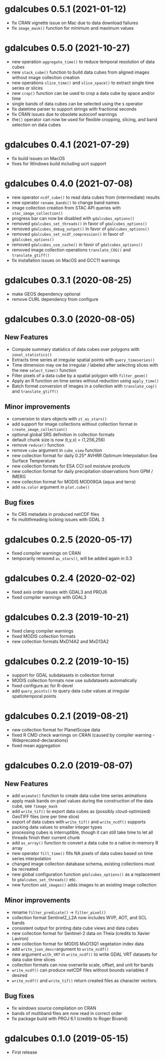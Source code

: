 # gdalcubes 0.5.1 (2021-01-12)

* fix CRAN vignette issue on Mac due to data download failures
* fix `image_mask()` function for minimum and maximum values 

# gdalcubes 0.5.0 (2021-10-27)

* new operation `aggregate_time()` to reduce temporal resolution of data cubes
* new `stack_cube()` function to build data cubes from aligned images without image collection creation
* new operations `slice_time()` and `slice_space()` to extract single time series or slices
* new `crop()` function can be used to crop a data cube by space and/or time
* single bands of data cubes can be selected using the `$` operator
* fix datetime parser to support strings with fractional seconds
* fix CRAN issues due to obsolete autoconf warnings
* the`[]` operator can now be used for flexible cropping, slicing, and band selection on data cubes


# gdalcubes 0.4.1 (2021-07-29)

* fix build issues on MacOS
* fixes for Windows build including ucrt support


# gdalcubes 0.4.0 (2021-07-08)

* new operator `ncdf_cube()` to read data cubes from (intermediate) results
* new operator `rename_bands()` to change band names
* image collection creation from STAC API queries with `stac_image_collection()`
* progress bar can now be disabled with `gdalcubes_options()`
* removed `gdalcubes_set_threads()` in favor of `gdalcubes_options()` 
* removed `gdalcubes_debug_output()` in favor of `gdalcubes_options()` 
* removed `gdalcubes_set_ncdf_compression()` in favor of `gdalcubes_options()` 
* removed `gdalcubes_use_cache()` in favor of `gdalcubes_options()` 
* removed image collection operations `translate_COG()` and `translate_gtiff()`
* fix installation issues on MacOS and GCC11 warnings


# gdalcubes 0.3.1 (2020-08-25)

* make GEOS dependency optional
* remove CURL dependency from configure


# gdalcubes 0.3.0 (2020-08-05)

## New Features

* Compute summary statistics of data cubes over polygons with `zonal_statistics()` 
* Extracts time series at irregular spatial points with `query_timeseries()` 
* Time dimension may ow be irregular / labeled after selecting slices with the new `select_time()` function
* Filter pixels of a data cube by a spatial polygon with `filter_geom()`
* Apply an R function on time series without reduction using `apply_time()`
* Batch format conversion of images in a collection with `translate_cog()` and `translate_gtiff()`

## Minor improvements

* conversion to stars objects with `st_as_stars()`
* add support for image collections without collection format in `create_image_collection()`
* optional global SRS definition in collection formats
* default chunk size is now (t,y,x) = (1,256,256)
* remove `reduce()` function
* remove `cube` argument in `cube_view` function
* new collection format for daily 0.25° AVHRR Optimum Interpolation Sea Surface Temperature
* new collection formats for ESA CCI soil moisture products
* new collection format for daily precipitation observations from GPM / IMERG
* new collection format for MODIS MOD09GA (aqua and terra)
* add `na.color` argument in `plot.cube()`

## Bug fixes

* fix CRS metadata in produced netCDF files  
* fix multithreading locking issues with GDAL 3




# gdalcubes 0.2.5 (2020-05-17)

* fixed compiler warnings on CRAN
* temporarily removed `as_stars()`, will be added again in 0.3



# gdalcubes 0.2.4 (2020-02-02)

* fixed axis order issues with GDAL3 and PROJ6
* fixed compiler warnings with GDAL3



# gdalcubes 0.2.3 (2019-10-21)

* fixed clang compiler warnings 
* fixed MODIS collection formats
* new collection formats MxD14A2 and MxD13A2


# gdalcubes 0.2.2 (2019-10-15)

* support for GDAL subdatasets in collection format
* MODIS collection formats now use subdatasets automatically
* fixed configure.ac for R-devel
* add `query_points()` to query data cube values at irregular spatiotemporal points


# gdalcubes 0.2.1 (2019-08-21)

* new collection format for PlanetScope data
* fixed R CMD check warnings on CRAN (caused by compiler warning -Wdeprecated-declarations)
* fixed mean aggregation


# gdalcubes 0.2.0 (2019-08-07)

## New Features
* add `animate()` function to create data cube time series animations
* apply mask bands on pixel values during the construction of the data cube, see `?image_mask`
* add `write_tif()` to export data cubes as (possibly cloud-optimized) GeoTIFF files (one per time slice)
* export of data cubes with `write_tif()` and `write_ncdf()` supports packing data values to smaller integer types  
* processing cubes is interruptible, though it can still take time to let all threads finish their current chunk
* add `as_array()` function to convert a data cube to a native in-memory R array
* new operator `fill_time()` fills NA pixels of data cubes based on time series interpolation
* changed image collection database schema, existing collections must be recreated
* new global configuration function `gdalcubes_options()` as a replacement to `gdalcubes_set_threads()` etc.
* new function `add_images()` adds images to an existing image collection

## Minor improvements
* rename `filter_predicate()` -> `filter_pixel()`
* collection format Sentinel2_L2A now includes WVP, AOT, and SCL bands 
* consistent output for printing data cube views and data cubes
* new collection format for Sentinel-2 data on Theia (credits to Xavier Laviron)
* new collection format for MODIS MxD13Q1 vegetation index data
* add `write_json_descr`argument to `write_ncdf()`
* new argument `with_VRT` in `write_ncdf()` to write GDAL VRT datasets for data cube time slices
* collection formats can now overwrite scale, offset, and unit for bands
* `write_ncdf()` can produce netCDF files without bounds variables if desired
* `write_ncdf()` and `write_tif()` return created files as character vectors.

## Bug fixes
* fix windows source compilation on CRAN
* bands of multiband files are now read in correct order
* fix package build with PROJ 6.1 (credits to Roger Bivand)




# gdalcubes 0.1.0 (2019-05-15)

* First release